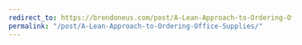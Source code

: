 ```yaml
---
redirect_to: https://brendoneus.com/post/A-Lean-Approach-to-Ordering-Office-Supplies/
permalink: "/post/A-Lean-Approach-to-Ordering-Office-Supplies/"
---
```

